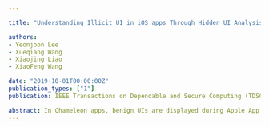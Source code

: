 ```yaml
---

title: "Understanding Illicit UI in iOS apps Through Hidden UI Analysis"

authors:
- Yeonjoon Lee
- Xueqiang Wang
- Xiaojing Liao
- XiaoFeng Wang

date: "2019-10-01T00:00:00Z"
publication_types: ["1"]
publication: IEEE Transactions on Dependable and Secure Computing (TDSC)

abstract: In Chameleon apps, benign UIs are displayed during Apple App vetting while their hidden potentially-harmful illicit UIs (PHI-UI) are revealed once they reached App Store. In this paper, we report the first systematic study on iOS Chameleon apps, which sheds light on a largely overlooked threat that the illicit activities are launched solely based on UI. Our research employed CHAMELEON-HUNTER, a new static analysis approach that determines the suspiciousness of a PHI-UI leveraging the semantic features generated from iOS app UI and metadata. The approach is based on the observation that PHI-UI not only is structurally hidden but also has notable semantic inconsistency with the benign UI. Our evaluation shows that CHAMELEON-HUNTER is highly effective, achieving 92.6% precision and 94.7% recall. From 28K Apple App Store apps, we found 142 new Chameleon apps, which were confirmed and promptly removed by Apple. Our work reveals that Chameleon apps can easily bypass the App store vetting and conduct a set of suspicious activities including collecting users private information, swindling money with fake monetary services, and leading the user to a pirated app store.
---
```


